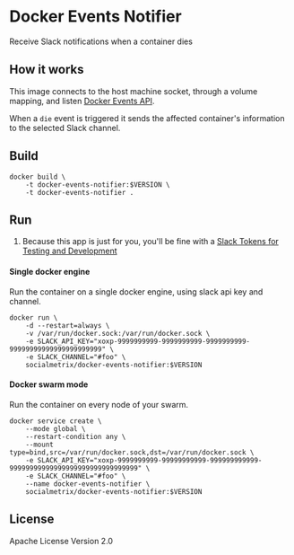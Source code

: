 # Docker Events Notifier 
Receive Slack notifications when a container dies

## How it works
This image connects to the host machine socket, through a volume mapping, and listen [Docker Events API](https://docs.docker.com/engine/reference/api/docker_remote_api_v1.24/#/monitor-dockers-events).

When a `die` event is triggered it sends the affected container's information to the selected Slack channel.  


## Build

```shell
docker build \
    -t docker-events-notifier:$VERSION \
    -t docker-events-notifier .
```

## Run
1. Because this app is just for you, you'll be fine with  a [Slack Tokens for Testing and Development](https://api.slack.com/docs/oauth-test-tokens)

#### Single docker engine
Run the container on a single docker engine, using slack api key and channel.

```shell
docker run \
    -d --restart=always \
    -v /var/run/docker.sock:/var/run/docker.sock \
    -e SLACK_API_KEY="xoxp-9999999999-9999999999-9999999999-99999999999999999999999" \
    -e SLACK_CHANNEL="#foo" \
    socialmetrix/docker-events-notifier:$VERSION
```

#### Docker swarm mode
Run the container on every node of your swarm.

```shell
docker service create \
    --mode global \
    --restart-condition any \
    --mount type=bind,src=/var/run/docker.sock,dst=/var/run/docker.sock \
    -e SLACK_API_KEY="xoxp-9999999999-99999999999-999999999999-99999999999999999999999999999999" \
    -e SLACK_CHANNEL="#foo" \
    --name docker-events-notifier \
    socialmetrix/docker-events-notifier:$VERSION
```

## License
Apache License Version 2.0

